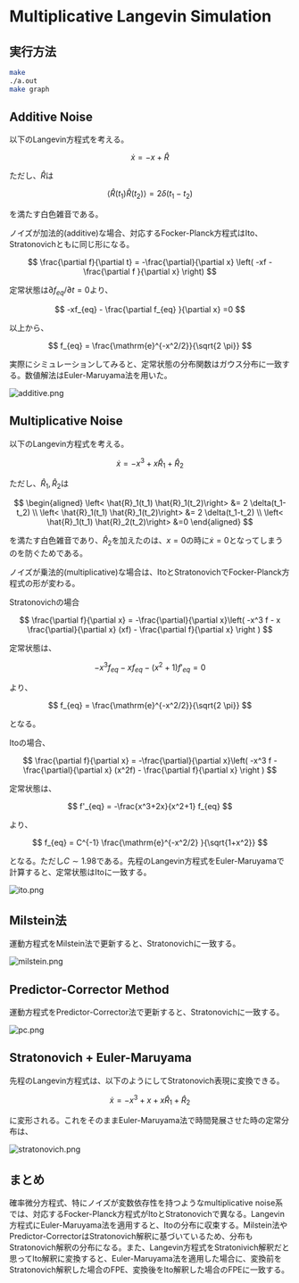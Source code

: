 # Multiplicative Langevin Simulation

## 実行方法

```sh
make
./a.out
make graph
```

## Additive Noise

以下のLangevin方程式を考える。

$$
\dot{x} = -x + \hat{R}
$$

ただし、$\hat{R}$は

$$
\left< \hat{R}(t_1) \hat{R}(t_2)\right> = 2 \delta(t_1-t_2)
$$

を満たす白色雑音である。

ノイズが加法的(additive)な場合、対応するFocker-Planck方程式はIto、Stratonovichともに同じ形になる。

$$
\frac{\partial f}{\partial t} = -\frac{\partial}{\partial x}
\left(
    -xf - \frac{\partial f }{\partial x}
\right)
$$

定常状態は$\partial f_{eq}/\partial t = 0$より、

$$
-xf_{eq} - \frac{\partial f_{eq} }{\partial x} =0
$$

以上から、

$$
f_{eq} = \frac{\mathrm{e}^{-x^2/2}}{\sqrt{2 \pi}}
$$

実際にシミュレーションしてみると、定常状態の分布関数はガウス分布に一致する。数値解法はEuler-Maruyama法を用いた。

![additive.png](additive.png)

## Multiplicative Noise

以下のLangevin方程式を考える。

$$
\dot{x} = -x^3 + x\hat{R}_1 + \hat{R}_2
$$

ただし、$\hat{R}_1,\hat{R}_2$は

$$
\begin{aligned}
\left< \hat{R}_1(t_1) \hat{R}_1(t_2)\right> &= 2 \delta(t_1-t_2) \\
\left< \hat{R}_1(t_1) \hat{R}_1(t_2)\right> &= 2 \delta(t_1-t_2) \\
\left< \hat{R}_1(t_1) \hat{R}_2(t_2)\right> &=0
\end{aligned}
$$

を満たす白色雑音であり、$\hat{R}_2$を加えたのは、$x=0$の時に$\dot{x} = 0$となってしまうのを防ぐためである。

ノイズが乗法的(multiplicative)な場合は、ItoとStratonovichでFocker-Planck方程式の形が変わる。

Stratonovichの場合

$$
\frac{\partial f}{\partial x} =
-\frac{\partial}{\partial x}\left(
-x^3 f - x \frac{\partial}{\partial x} (xf) - \frac{\partial f}{\partial x}
\right
)
$$

定常状態は、

$$
-x^3 f_{eq} - x f_{eq} - (x^2+1)f'_{eq} = 0
$$

より、

$$
f_{eq} = \frac{\mathrm{e}^{-x^2/2}}{\sqrt{2 \pi}}
$$

となる。

Itoの場合、

$$
\frac{\partial f}{\partial x} =
-\frac{\partial}{\partial x}\left(
-x^3 f -\frac{\partial}{\partial x} (x^2f) - \frac{\partial f}{\partial x}
\right
)
$$

定常状態は、

$$
f'_{eq} = -\frac{x^3+2x}{x^2+1} f_{eq}
$$

より、

$$
f_{eq} = C^{-1} \frac{\mathrm{e}^{-x^2/2} }{\sqrt{1+x^2}}
$$

となる。ただし$C\sim 1.98$である。先程のLangevin方程式をEuler-Maruyamaで計算すると、定常状態はItoに一致する。

![ito.png](ito.png)

## Milstein法

運動方程式をMilstein法で更新すると、Stratonovichに一致する。

![milstein.png](milstein.png)

## Predictor-Corrector Method

運動方程式をPredictor-Corrector法で更新すると、Stratonovichに一致する。

![pc.png](pc.png)

## Stratonovich + Euler-Maruyama

先程のLangevin方程式は、以下のようにしてStratonovich表現に変換できる。

$$
\dot{x} = -x^3 + x+ x\hat{R}_1 + \hat{R}_2
$$

に変形される。これをそのままEuler-Maruyama法で時間発展させた時の定常分布は、

![stratonovich.png](twostep.png)

## まとめ

確率微分方程式、特にノイズが変数依存性を持つようなmultiplicative noise系では、対応するFocker-Planck方程式がItoとStratonovichで異なる。Langevin方程式にEuler-Maruyama法を適用すると、Itoの分布に収束する。Milstein法やPredictor-CorrectorはStratonovich解釈に基づいているため、分布もStratonovich解釈の分布になる。また、Langevin方程式をStratonivich解釈だと思ってIto解釈に変換すると、Euler-Maruyama法を適用した場合に、変換前をStratonovich解釈した場合のFPE、変換後をIto解釈した場合のFPEに一致する。